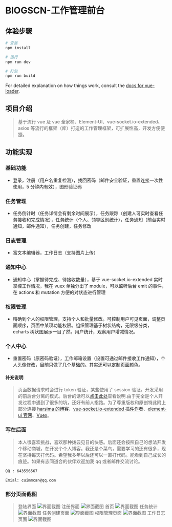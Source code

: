 # BlOGSCN-工作管理前台

>

## 体验步骤

```bash
# 安装
npm install

# 运行
npm run dev

# 打包
npm run build
```

For detailed explanation on how things work, consult the [docs for vue-loader](http://vuejs.github.io/vue-loader).

## 项目介绍

> 基于流行 vue 及 vue 全家桶、Element-UI、vue-socket.io-extended、axios 等流行的框架（库）打造的工作管理框架，可扩展性高，开发方便便捷。

## 功能实现

### 基础功能

* 登录，注册（用户名重复检测），找回密码（邮件安全验证，重置连接一次性使用，5 分钟内有效），图形验证码

### 任务管理

* 任务倒计时（任务详情会有剩余时间展示），任务跟踪（创建人可实时查看任务接收和完成情况），任务统计（个人、领导区别统计），任务通知（前台实时通知，邮件通知），任务创建，任务修改

### 日志管理

* 富文本编辑器，工作日志（支持图片上传）

### 通知中心

* 通知中心（掌握待完成、待接收数量），基于 vue-socket.io-extended 实时掌控工作情况，我在 vuex 单独分出了 module，可以监听后台 emit 的事件，在 actions 和 mutation 方便的对状态进行管理

### 权限管理

* 精确到个人的权限管理，支持个人和批量修改。可控制用户可见页面，调整页面顺序，页面中某项功能权限。组织管理基于树状结构，无限级分类，echarts 树状图展示一目了然。用户统计，观察用户增减情况。

### 个人中心

* 重置密码（原密码验证），工作邮箱设置（设置可通过邮件接收工作通知），个人头像修改，目前只做了几个基础的。其实还可以定制页面颜色。

#### 补充说明

> 页面数据请求时会进行 token 验证，某些使用了 session 验证。开发采用的前后台分离的模式。后台的话可以[点击此处](https://github.com/woniu3821/new)查看说明.由于完全是个人开发过程中遇到了很多的坑，还好有前人指路。为了尊重版权和原创特此附上部分连接
> [harsima 的博客](https://blog.csdn.net/harsima/article/details/77949623)、[vue-socket.io-extended 插件作者](https://www.npmjs.com/package/vue-socket.io-extended)、[element-ui 官网](http://element-cn.eleme.io/#/zh-CN)、[Vuex](https://vuex.vuejs.org/zh-cn/intro.html)。

### 写在后面

> 本人很喜欢挑战，喜欢那种拨云见日的快感。后面还会按照自己的想法开发个移动商城，在开发个个人博客。我还是个菜鸟，需要学习的还有很多，现在坚持每天打代码。希望我多年以后还可以一直打代码。能看到自己成长的痕迹。如果有志同道合的伙伴欢迎加我 qq 或者邮件交流讨论。

```bash
QQ : 643556567

Emial: cuimmcan@qq.com
```

### 部分页面截图

> 登陆界面
> ![界面截图](https://raw.githubusercontent.com/woniu3821/githubug/master/shoot/1.png)
> 注册界面
> ![界面截图](https://raw.githubusercontent.com/woniu3821/githubug/master/shoot/2.png)
> 首页
> ![界面截图](https://raw.githubusercontent.com/woniu3821/githubug/master/shoot/3.png)
> 任务统计
> ![界面截图](https://raw.githubusercontent.com/woniu3821/githubug/master/shoot/4.png)
> 任务创建页面
> ![界面截图](https://raw.githubusercontent.com/woniu3821/githubug/master/shoot/5.png)
> 权限管理页面
> ![界面截图](https://raw.githubusercontent.com/woniu3821/githubug/master/shoot/6.png)
> 工作日志页面
> ![界面截图](https://raw.githubusercontent.com/woniu3821/githubug/master/shoot/7.png)
